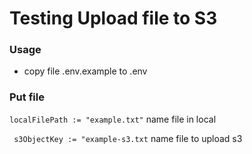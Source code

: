 # Testing Upload file to S3
### Usage
- copy file .env.example to .env

### Put file
``
localFilePath := "example.txt"
`` name file in local

``
s3ObjectKey := "example-s3.txt`` name file to upload s3